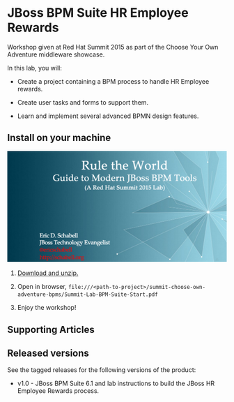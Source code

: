 JBoss BPM Suite HR Employee Rewards
===================================
Workshop given at Red Hat Summit 2015 as part of the Choose Your Own Adventure middleware showcase.

In this lab, you will:

  - Create a project containing a BPM process to handle HR Employee rewards.

  - Create user tasks and forms to support them.

  - Learn and implement several advanced BPMN design features.


Install on your machine
-----------------------
![Cover Slide](https://raw.githubusercontent.com/eschabell/summit-choose-own-adventure-bpms/master/bpms-labs/cover.png)

1. [Download and unzip.](https://github.com/eschabell/summit-choose-own-adventure-bpms/archive/master.zip)

2. Open in browser, `file:///<path-to-project>/summit-choose-own-adventure-bpms/Summit-Lab-BPM-Suite-Start.pdf`

3. Enjoy the workshop! 


Supporting Articles
-------------------


Released versions
-----------------
See the tagged releases for the following versions of the product:

- v1.0 - JBoss BPM Suite 6.1 and lab instructions to build the JBoss HR Employee Rewards process.
